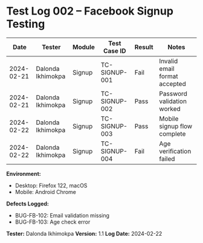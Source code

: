 
# Test Log 002 – Facebook Signup Testing

| Date       | Tester            | Module | Test Case ID  | Result | Notes                         |
| ---------- | ----------------- | ------ | ------------- | ------ | ----------------------------- |
| 2024-02-21 | Dalonda Ikhimokpa | Signup | TC-SIGNUP-001 | Fail   | Invalid email format accepted |
| 2024-02-21 | Dalonda Ikhimokpa | Signup | TC-SIGNUP-002 | Pass   | Password validation worked    |
| 2024-02-22 | Dalonda Ikhimokpa | Signup | TC-SIGNUP-003 | Pass   | Mobile signup flow complete   |
| 2024-02-22 | Dalonda Ikhimokpa | Signup | TC-SIGNUP-004 | Fail   | Age verification failed       |

**Environment:**

- Desktop: Firefox 122, macOS
- Mobile: Android Chrome

**Defects Logged:**

- BUG-FB-102: Email validation missing
- BUG-FB-103: Age check error

**Tester:** Dalonda Ikhimokpa
**Version:** 1.1
**Log Date:** 2024-02-22
